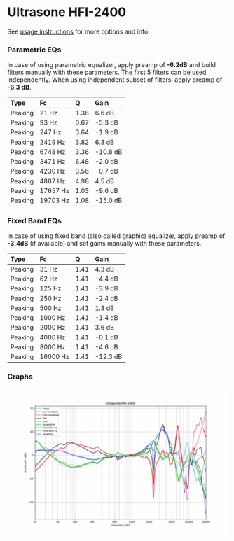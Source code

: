 # Ultrasone HFI-2400
See [usage instructions](https://github.com/jaakkopasanen/AutoEq#usage) for more options and info.

### Parametric EQs
In case of using parametric equalizer, apply preamp of **-6.2dB** and build filters manually
with these parameters. The first 5 filters can be used independently.
When using independent subset of filters, apply preamp of **-6.3 dB**.

| Type    | Fc       |    Q | Gain     |
|:--------|:---------|:-----|:---------|
| Peaking | 21 Hz    | 1.38 | 6.6 dB   |
| Peaking | 93 Hz    | 0.67 | -5.3 dB  |
| Peaking | 247 Hz   | 3.64 | -1.9 dB  |
| Peaking | 2419 Hz  | 3.82 | 6.3 dB   |
| Peaking | 6748 Hz  | 3.36 | -10.8 dB |
| Peaking | 3471 Hz  | 6.48 | -2.0 dB  |
| Peaking | 4230 Hz  | 3.56 | -0.7 dB  |
| Peaking | 4887 Hz  | 4.98 | 4.5 dB   |
| Peaking | 17657 Hz | 1.03 | -9.6 dB  |
| Peaking | 19703 Hz | 1.08 | -15.0 dB |

### Fixed Band EQs
In case of using fixed band (also called graphic) equalizer, apply preamp of **-3.4dB**
(if available) and set gains manually with these parameters.

| Type    | Fc       |    Q | Gain     |
|:--------|:---------|:-----|:---------|
| Peaking | 31 Hz    | 1.41 | 4.3 dB   |
| Peaking | 62 Hz    | 1.41 | -4.4 dB  |
| Peaking | 125 Hz   | 1.41 | -3.9 dB  |
| Peaking | 250 Hz   | 1.41 | -2.4 dB  |
| Peaking | 500 Hz   | 1.41 | 1.3 dB   |
| Peaking | 1000 Hz  | 1.41 | -1.4 dB  |
| Peaking | 2000 Hz  | 1.41 | 3.6 dB   |
| Peaking | 4000 Hz  | 1.41 | -0.1 dB  |
| Peaking | 8000 Hz  | 1.41 | -4.6 dB  |
| Peaking | 16000 Hz | 1.41 | -12.3 dB |

### Graphs
![](./Ultrasone%20HFI-2400.png)